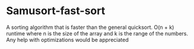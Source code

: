 # Samusort-fast-sort
A sorting algorithm that is faster than the general quicksort. O(n + k) runtime where n is the size of the array and k is the range of the numbers. Any help with optimizations would be appreciated
